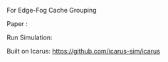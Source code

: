 For Edge-Fog Cache Grouping

Paper :

Run Simulation:

Built on Icarus: https://github.com/icarus-sim/icarus
